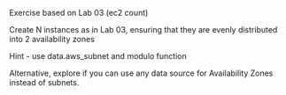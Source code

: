 Exercise based on Lab 03 (ec2 count)

Create N instances as in Lab 03,  ensuring that they are evenly distributed into 2 availability zones 

Hint - use  data.aws_subnet    and modulo function

Alternative, explore if you can use any data source for Availability Zones instead of subnets.





